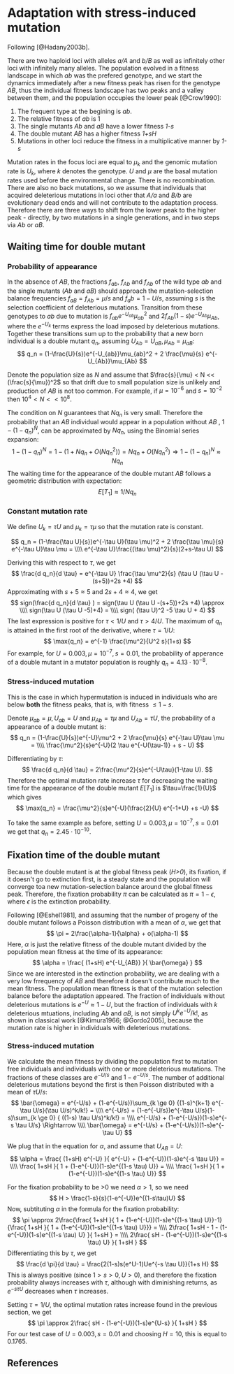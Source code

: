 # Adaptation with stress-induced mutation

Following [@Hadany2003b].

There are two haploid loci with alleles *a/A* and *b/B* as well as infinitely other loci with infinitely many alleles. The population evolved in a fitness landscape in which *ab* was the prefered genotype, and we start the dynamics immediately after a new fitness peak has risen for the genotype *AB*, thus the individual fitness landscape has two peaks and a valley between them, and the population occupies the lower peak [@Crow1990]:

1. The frequent type at the begining is *ab*.
1. The relative fitness of *ab* is 1
1. The single mutants *Ab* and *aB* have a lower fitness *1-s* 
1. The double mutant *AB* has a higher fitness *1+sH*
1. Mutations in other loci reduce the fitness in a multiplicative manner by *1-s*

Mutation rates in the focus loci are equal to $\mu_k$ and the genomic mutation rate is $U_k$, where *k* denotes the genotype. *U* and $\mu$ are the basal mutation rates used before the environmental change. There is no recombination. There are also no back mutations, so we assume that individuals that acquired deleterious mutations in loci other that *A/a* and *B/b* are evolutionary dead ends and will not contribute to the adaptation process. Therefore there are three ways to shift from the lower peak to the higher peak - directly, by two mutations in a single generations, and in two steps via *Ab* or *aB*.

## Waiting time for double mutant

### Probability of appearance

In the absence of *AB*, the fractions $f_{ab}$, $f_{Ab}$ and $f_{Ab}$ of the wild type *ab* and the single mutants (*Ab* and *aB*) should approach the mutation-selection balance frequencies $f_{aB}=f_{Ab}=\mu/s$ and $f_ab=1-U/s$, assuming *s* is the selection coefficient of deleterious mutations. Transition from these genotypes to *ab* due to mutation is $f_{ab} e^{-U_{ab}} \mu_{ab}^2$ and $2f_{Ab} (1-s)e^{-U_{Ab}}\mu_{Ab}$, where the $e^{-U_k}$ terms express the load imposed by deleterious mutations. Together these transitions sum up to the probability that a new born individual is a double mutant $q_n$, assuming $U_{Ab}=U_{aB}, \mu_{Ab}=\mu_{aB}$:
$$
q_n = (1-\frac{U}{s})e^{-U_{ab}}\mu_{ab}^2 + 2 \frac{\mu}{s} e^{-U_{Ab}}\mu_{Ab}
$$

Denote the population size as *N* and assume that $\frac{s}{\mu} < N << (\frac{s}{\mu})^2$ so that drift due to small population size is unlikely and production of *AB* is not too common. For example, if $\mu=10^{-6}$ and $s=10^{-2}$ then $10^4 < N << 10^8$.

The condition on *N* guarantees that $Nq_n$ is very small. Therefore the probability that an *AB* individual would appear in a population without *AB* , $1-(1-q_n)^N$, can be approximated by $Nq_n$, using the Binomial series expansion:
$$
1-(1-q_n)^N = 1 - (1 + Nq_n + O(Nq_n^2)) = 
Nq_n + O(Nq_n^2) \Rightarrow
1-(1-q_n)^N \approx Nq_n
$$
The waiting time for the appearance of the double mutant *AB* follows a geometric distribution with expectation:
$$
E[T_1] \approx 1/Nq_n
$$

### Constant mutation rate

We define $U_k=\tau U$ and $\mu_k=\tau \mu$ so that the mutation rate is constant.

$$
q_n = (1-\frac{\tau U}{s})e^{-\tau U}(\tau \mu)^2 + 2 \frac{\tau \mu}{s} e^{-\tau U}\tau \mu = \\\\
e^{-\tau U}\frac{(\tau \mu)^2}{s}(2+s-\tau U)
$$

Deriving this with respect to $\tau$, we get
$$
\frac{d q_n}{d \tau} = e^{-\tau U} \frac{\tau \mu^2}{s} (\tau U (\tau U -(s+5))+2s +4)
$$
Approximating with $s+5 \approx 5$ and $2s+4\approx4$, we get
$$
sign(\frac{d q_n}{d \tau} ) = sign(\tau U (\tau U -(s+5))+2s +4) \approx \\\\
sign(\tau U (\tau U -5)+4) = \\\\
sign( (\tau U)^2 -5 \tau U + 4)
$$
The last expression is positive for $\tau <1/U$ and $\tau > 4/U$. The maximum of $q_n$ is attained in the first root of the derivative, where $\tau = 1/U$:
$$
\max{q_n} = e^{-1} \frac{\mu^2}{U^2 s}(1+s)
$$
For example, for $U = 0.003, \mu=10^{-7}, s=0.01$, the probability of apperance of a double mutant in a mutator population is roughly $q_n = 4.13 \cdot 10^{-8}$.

### Stress-induced mutation

This is the case in which hypermutation is induced in individuals who are below **both** the fitness peaks, that is, with fitness $\le 1-s$.

Denote $\mu_{ab} = \mu, U_{ab} = U$ and $\mu_{Ab}= \tau \mu$ and $U_{Ab} = \tau U$, the probability of a appearance of a double mutant is:
$$
q_n = (1-\frac{U}{s})e^{-U}\mu^2 + 2 \frac{\mu}{s} e^{-\tau U}\tau \mu = \\\\
\frac{\mu^2}{s}e^{-U}(2 \tau e^{-U(\tau-1)} + s - U)
$$

Differentiating by $\tau$:
$$
\frac{d q_n}{d \tau} = 2\frac{\mu^2}{s}e^{-U\tau}(1-\tau U).
$$
Therefore the optimal mutation rate increase $\tau$ for decreasing the waiting time for the appearance of the double mutant $E[T_1]$ is $\tau=\frac{1}{U}$ which gives
$$
\max{q_n} = \frac{\mu^2}{s}e^{-U}(\frac{2}{U} e^{-1+U} +s -U)
$$

To take the same example as before, setting $U = 0.003, \mu=10^{-7}, s=0.01$ we get that $q_n = 2.45 \cdot 10^{-10}$.

## Fixation time of the double mutant

Because the double mutant is at the global fitness peak (*H>0*), its fixation, if it doesn't go to extinction first, is a steady state and the population will converge toa new mutation-selection balance around the global fitness peak. Therefore, the fixation probability $\pi$ can be calculated as $\pi = 1-\epsilon$, where $\epsilon$ is the extinction probability.

Following [@Eshel1981], and assuming that the number of progeny of the double mutant follows a Poisson distribution with a mean of $\alpha$, we get that
$$
\pi = 2\frac{\alpha-1}{\alpha} + o(\alpha-1)
$$
Here, $\alpha$ is just the relative fitness of the double mutant divided by the population mean fitness at the time of its appearance:
$$
\alpha = \frac{ (1+sH) e^{-U_{AB}} }{ \bar{\omega} } 
$$
Since we are interested in the extinction probability, we are dealing with a very low frrequency of *AB* and therefore it doesn't contribute much to the mean fitness. The population mean fitness is that of the mutation selection balance before the adaptation appeared. The fraction of individuals without deleterious mutations is $e^{-U}\approx 1-U$, but the fraction of individuals with *k* deleterious mtuations, including *Ab* and *aB*, is not simply $U^k e^{-U} /k!$, as shown in classical work [@Kimura1966; @Gordo2005], because the mutation rate is higher in individuals with deleterious mutations. 

### Stress-induced mutation

We calculate the mean fitness by dividing the population first to mutation free individuals and individuals with one or more deleterious mutations. The fractions of these classes are $e^{-U/s}$ and $1-e^{-U/s}$. The number of additional deleterious mutations beyond the first is then Poisson distributed with a mean of $\tau U/s$:
$$
\bar{\omega} = e^{-U/s} + (1-e^{-U/s})\sum_{k \ge 0} {(1-s)^{k+1} e^{-\tau U/s}(\tau U/s)^k/k!} = \\\\
e^{-U/s} + (1-e^{-U/s})e^{-\tau U/s}(1-s)\sum_{k \ge 0} { ((1-s) \tau U/s)^k/k!} = \\\\
e^{-U/s} + (1-e^{-U/s})(1-s)e^{-s \tau U/s} \Rightarrow \\\\
\bar{\omega} = e^{-U/s} + (1-e^{-U/s})(1-s)e^{-\tau U}
$$

We plug that in the equation for $\alpha$, and assume that $U_{AB} = U$:
$$
\alpha = \frac{ (1+sH) e^{-U} }{ e^{-U} + (1-e^{-U})(1-s)e^{-s \tau U}} = \\\\
\frac{ 1+sH  }{ 1 + (1-e^{-U})(1-s)e^{(1-s \tau) U}} = \\\\
\frac{ 1+sH  }{ 1 + (1-e^{-U})(1-s)e^{(1-s \tau) U}}
$$

For the fixation probability to be >0 we need $\alpha>1$, so we need 
$$
H > \frac{1-s}{s}(1-e^{-U})e^{(1-s\tau)U}
$$
Now, subtituting $\alpha$ in the formula for the fixation probability:
$$
\pi \approx 2\frac{\frac{ 1+sH  }{ 1 + (1-e^{-U})(1-s)e^{(1-s \tau) U}}-1}{\frac{ 1+sH  }{ 1 + (1-e^{-U})(1-s)e^{(1-s \tau) U}}} = \\\\
2\frac{ 1+sH - 1 - (1-e^{-U})(1-s)e^{(1-s \tau) U} }{ 1+sH } = \\\\
2\frac{ sH - (1-e^{-U})(1-s)e^{(1-s \tau) U} }{ 1+sH }
$$
Differentiating this by $\tau$, we get
$$
\frac{d \pi}{d \tau} = \frac{2(1-s)s(e^U-1)Ue^{-s \tau U}}{1+s H}
$$
This is always positive (since $1>s>0, U>0$), and therefore the fixation probability always increases with $\tau$, although with diminishing returns, as $e^{-s\tau U}$ decreases when $\tau$ increases.

Setting $\tau=1/U$, the optimal mutation rates increase found in the previous section, we get 
$$
\pi \approx 2\frac{ sH - (1-e^{-U})(1-s)e^{U-s} }{ 1+sH }
$$
For our test case of $U=0.003, s=0.01$ and choosing $H=10$, this is equal to 0.1765.

## References
